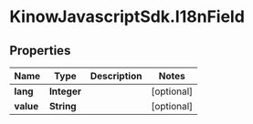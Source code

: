 # KinowJavascriptSdk.I18nField

## Properties
Name | Type | Description | Notes
------------ | ------------- | ------------- | -------------
**lang** | **Integer** |  | [optional] 
**value** | **String** |  | [optional] 


